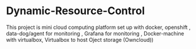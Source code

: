 # Dynamic-Resource-Control
This project is mini cloud computing platform set up with docker, openshift , data-dog/agent for monitoring , Grafana for monitoring , Docker-machine with virtualbox, Virtualbox to host Oject storage (Owncloud))
